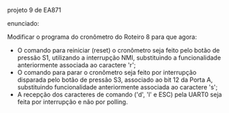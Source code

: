 projeto 9 de EA871

enunciado:

Modificar o programa do cronômetro do Roteiro 8 para que agora:

- O comando para reiniciar (reset) o cronômetro seja feito pelo botão de pressão S1, utilizando a interrupção NMI, substituindo a funcionalidade anteriormente associada ao caractere 'r';
- O comando para parar o cronômetro seja feito por interrupção disparada pelo botão de pressão S3, associado ao bit 12 da Porta A, substituindo funcionalidade anteriormente associada ao caractere 's';
- A recepção dos caracteres de comando ('d', 'l' e ESC) pela UART0 seja feita por interrupção e não por polling.
